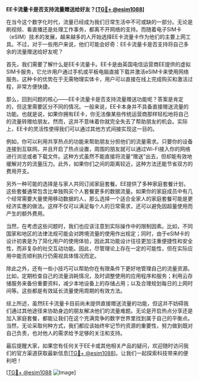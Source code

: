 **EE卡流量卡是否支持流量赠送给好友？[[TG💪+ @esim1088](https://t.me/s/esim1088)]**

在当今这个数字化时代，流量已经成为我们日常生活中不可或缺的一部分。无论是刷视频、看直播还是处理工作事务，都离不开网络的支持。而随着电子SIM卡（eSIM）技术的发展，越来越多的人开始选择EE卡流量卡作为他们的主要上网工具。不过，对于一些用户来说，他们可能会好奇：EE卡流量卡是否支持将自己多余的流量赠送给好友呢？

首先，我们需要了解什么是EE卡流量卡。EE卡是由英国电信运营商EE提供的虚拟SIM卡服务，它允许用户通过手机或平板电脑直接下载并激活eSIM卡来使用网络服务。这种卡的优势在于无需物理实体卡，用户可以直接在线上完成购买和激活过程，非常方便快捷。

那么，回到问题的核心——EE卡流量卡是否支持流量赠送功能呢？答案是肯定的，但这里需要区分不同的情况。一般来说，EE卡本身并不具备直接赠送流量的功能。也就是说，如果你拥有EE卡，你无法像某些传统运营商那样轻松地将自己的流量转赠给朋友。然而，这并不意味着你就完全失去了帮助朋友的机会。实际上，EE卡的灵活性使得我们可以通过其他方式间接实现这一目的。

例如，你可以利用共享热点的功能来帮助朋友分担他们的流量需求。只要你的设备连接到互联网，并且开启了热点设置，周围的朋友就可以通过Wi-Fi接入你的网络进行浏览或者下载文件。这种方式虽然不能直接将流量“赠送”出去，但却能有效地缓解对方的流量压力。此外，如果你们之间的距离较近，这种方法还能节省双方的费用开支。

另外一种可能的选择是与家人共同订阅家庭套餐。EE提供了多种家庭套餐计划，这些套餐通常包含比单独购买个人套餐更多的数据流量。如果你的家庭成员中有几个经常需要大量使用移动数据的人，那么选择一个适合全家人的家庭套餐可能是更经济实惠的做法。这样不仅可以满足每个人的日常需求，还可以避免因超量使用而产生的额外费用。

当然，在考虑这些问题时，我们也应该注意到实际操作中的限制因素。比如，不同国家和地区的法律法规可能会对跨境流量的使用作出规定；同时，由于eSIM卡的设计初衷是为了简化用户的使用体验，因此其功能设计往往更加注重便捷性和安全性，而非复杂的社交互动功能。因此，尽管理论上存在一定的可能性，但在实际应用中能否顺利执行仍需视具体情况而定。

除此之外，还有一些小技巧可以帮助你在有限条件下更好地管理自己的流量资源。比如，定期检查自己的流量消耗情况，及时调整使用的应用程序和服务；利用云存储服务来备份重要资料，减少本地设备上的存储占用；以及合理规划每日的上网时间等。这些都是有效延长流量使用周期的有效方法。

综上所述，虽然EE卡流量卡目前尚未提供直接赠送流量的功能，但这并不妨碍我们通过其他途径来协助身边的朋友解决他们的流量难题。无论是开启热点分享还是加入家庭套餐，都能让我们在这个充满竞争的数字世界里找到属于自己的平衡点。当然，无论采取何种方式，我们都应该始终牢记节约资源的重要性，努力做到既对自己负责，也对他人的需求给予足够的关注和支持。

最后提醒大家，如果您有任何关于EE卡或其他相关产品的疑问，欢迎随时访问我们的官方渠道获取最新信息[[TG💪+ @esim1088](https://t.me/s/esim1088)]。让我们一起探索科技带来的便利吧！ 

[[TG💪+ @esim1088](https://t.me/s/esim1088) ![Image](https://i.postimg.cc/4NQfJmqS/Snipaste-2025-05-13-00-14-12.png)]